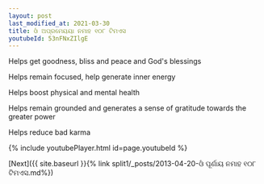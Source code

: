 ```yaml
---
layout: post
last_modified_at: 2021-03-30
title: ଓଁ ଅପ୍ରମେୟୟା ନମାହ ୧୦୮ ଟିମଏସ
youtubeId: 53nFNxZIlgE
---
```

 
 
Helps get goodness, bliss and peace and God's blessings
 
Helps remain focused, help generate inner energy 
 
Helps boost physical and mental health 
 
Helps remain grounded and generates a sense of gratitude towards the greater power 
 
Helps reduce bad karma
 
 
 
 


{% include youtubePlayer.html id=page.youtubeId %}
 
[Next]({{ site.baseurl }}{% link  split1/_posts/2013-04-20-ଓଁ ପୂର୍ଣାୟ ନମାହ ୧୦୮ ଟିମଏସ.md%})
 
